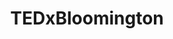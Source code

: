 ---
dateStart: 2013-03-22
dateEnd:
title: "TEDxBloomington"
venue: "Buskirk-Chumley"
organizer: "Katy Börner"
credit: "Places & Spaces"
city: Bloomington
state: IN
country: USA
pdfLink:
venueImages:
 - sm: image01.sm.jpg
   lg: image01.lg.jpg
 - sm: image02.sm.jpg
   lg: image02.lg.jpg
 - sm: image03.sm.jpg
   lg: image03.lg.jpg
 - sm: image04.sm.jpg
   lg: image04.lg.jpg
 - sm: image05.sm.jpg
   lg: image05.lg.jpg
 - sm: image06.sm.jpg
   lg: image06.lg.jpg
 - sm: image07.sm.jpg
   lg: image07.lg.jpg
 - sm: image08.sm.jpg
   lg: image08.lg.jpg
 - sm: image09.sm.jpg
   lg: image09.lg.jpg
 - sm: image10.sm.jpg
   lg: image10.lg.jpg
 - sm: image11.sm.jpg
   lg: image11.lg.jpg
 - sm: image12.sm.jpg
   lg: image12.lg.jpg
 - sm: image13.sm.jpg
   lg: image13.lg.jpg
 - sm: image14.sm.jpg
   lg: image14.lg.jpg
 - sm: image15.sm.jpg
   lg: image15.lg.jpg
 - sm: image16.sm.jpg
   lg: image16.lg.jpg
 - sm: image17.sm.jpg
   lg: image17.lg.jpg
 - sm: image18.sm.jpg
   lg: image18.lg.jpg
 - sm: image19.sm.jpg
   lg: image19.lg.jpg
 - sm: image20.sm.jpg
   lg: image20.lg.jpg
 - sm: image21.sm.jpg
   lg: image21.lg.jpg
 - sm: image22.sm.jpg
   lg: image22.lg.jpg
 - sm: image23.sm.jpg
   lg: image23.lg.jpg
 - sm: image24.sm.jpg
   lg: image24.lg.jpg
 - sm: image25.sm.jpg
   lg: image25.lg.jpg
 - sm: image26.sm.jpg
   lg: image26.lg.jpg
 - sm: image27.sm.jpg
   lg: image27.lg.jpg
 - sm: image28.sm.jpg
   lg: image28.lg.jpg
 - sm: image29.sm.jpg
   lg: image29.lg.jpg
 - sm: image30.sm.jpg
   lg: image30.lg.jpg
 - sm: image31.sm.jpg
   lg: image31.lg.jpg
 - sm: image32.sm.jpg
   lg: image32.lg.jpg
 - sm: image33.sm.jpg
   lg: image33.lg.jpg
 - sm: image34.sm.jpg
   lg: image34.lg.jpg
 - sm: image35.sm.jpg
   lg: image35.lg.jpg
 - sm: image36.sm.jpg
   lg: image36.lg.jpg
 - sm: image37.sm.jpg
   lg: image37.lg.jpg
 - sm: image38.sm.jpg
   lg: image38.lg.jpg
 - sm: image39.sm.jpg
   lg: image39.lg.jpg
 - sm: image40.sm.jpg
   lg: image40.lg.jpg
 - sm: image41.sm.jpg
   lg: image41.lg.jpg
 - sm: image42.sm.jpg
   lg: image42.lg.jpg
 - sm: image43.sm.jpg
   lg: image43.lg.jpg
 - sm: image44.sm.jpg
   lg: image44.lg.jpg
 - sm: image45.sm.jpg
   lg: image45.lg.jpg
 - sm: image46.sm.jpg
   lg: image46.lg.jpg
 - sm: image47.sm.jpg
   lg: image47.lg.jpg
 - sm: image48.sm.jpg
   lg: image48.lg.jpg
---